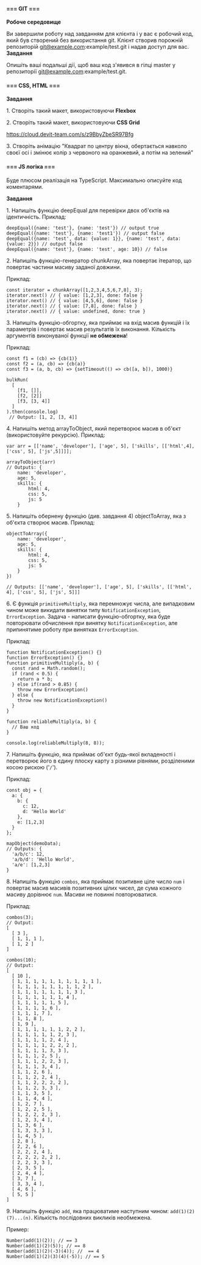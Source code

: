 #### **=== GIT ===**

**Робоче середовище**

Ви завершили роботу над завданням для клієнта і у вас є робочий код, який був створений без використання git. Клієнт створив порожній репозиторій git@example.com:example/test.git і надав доступ для вас.
**Завдання**

Опишіть ваші подальші дії, щоб ваш код з'явився в гілці master у репозиторії git@example.com:example/test.git.

#### **=== CSS, HTML ===**

**Завдання**

1\. Створіть такий макет, використовуючи **Flexbox**

2\. Створіть такий макет, використовуючи **CSS Grid**

<https://cloud.devit-team.com/s/z9BbyZbeSR97Bfg>

3\. Створіть анімацію "Квадрат по центру вікна, обертається навколо своєї осі і змінює колір з червоного на оранжевий, а потім на зелений"
#### **=== JS логіка ===**

Буде плюсом реалізація на TypeScript. Максимально описуйте код коментарями.

**Завдання**

1\. Напишіть функцію deepEqual для перевірки двох об'єктів на ідентичність. Приклад:

```
deepEqual({name: 'test'}, {name: 'test'}) // output true
deepEqual({name: 'test'}, {name: 'test1'}) // output false
deepEqual({name: 'test', data: {value: 1}}, {name: 'test', data: {value: 2}}) // output false
deepEqual({name: 'test'}, {name: 'test', age: 10}) // false
```

2\. Напишіть функцію-генератор chunkArray, яка повертає ітератор, що повертає частини масиву заданої довжини.

Приклад:

```
const iterator = chunkArray([1,2,3,4,5,6,7,8], 3);
iterator.next() // { value: [1,2,3], done: false }
iterator.next() // { value: [4,5,6], done: false }
iterator.next() // { value: [7,8], done: false }
iterator.next() // { value: undefined, done: true }
```

3\. Напишіть функцію-обгортку, яка приймає на вхід масив функцій і їх параметрів і повертає масив результатів їх виконання. Кількість аргументів виконуваної функції **не обмежена**!


Приклад:

```
const f1 = (cb) => {cb(1)}
const f2 = (a, cb) => {cb(a)}
const f3 = (a, b, cb) => {setTimeout(() => cb([a, b]), 1000)}

bulkRun(
  [
    [f1, []],
    [f2, [2]]
    [f3, [3, 4]]
  ]
).then(console.log)
 // Output: [1, 2, [3, 4]]
```

4\. Напишіть метод arrayToObject, який перетворює масив в об'єкт (використовуйте рекурсію). Приклад:

```
var arr = [['name', 'developer'], ['age', 5], ['skills', [['html',4], ['css', 5], ['js',5]]]];

arrayToObject(arr)
// Outputs: {
	name: 'developer',
	age: 5,
	skills: {
		html: 4,
		css: 5,
		js: 5
	}
```

5\. Напишіть обернену функцію (див. завдання 4) objectToArray, яка з об'єкта створює масив. Приклад:

```
objectToArray({
	name: 'developer',
	age: 5,
	skills: {
		html: 4,
		css: 5,
		js: 5
	}
})

// Outputs: [['name', 'developer'], ['age', 5], ['skills', [['html', 4], ['css', 5], ['js', 5]]]
```

6\. Є функція `primitiveMultiply`, яка перемножує числа, але випадковим чином може викидати винятки типу `NotificationException`, `ErrorException`. Задача - написати функцію-обгортку, яка буде повторювати обчислення при винятку `NotificationException`, але припинятиме роботу при винятках `ErrorException`.

Приклад:

```
function NotificationException() {}
function ErrorException() {}
function primitiveMultiply(a, b) {
  const rand = Math.random();
  if (rand < 0.5) {
    return a * b;
  } else if(rand > 0.85) {
    throw new ErrorException()
  } else {
    throw new NotificationException()
  }
}

function reliableMultiply(a, b) {
  // Ваш код
}

console.log(reliableMultiply(8, 8));
```

7\.  Напишіть функцію, яка приймає об'єкт будь-якої вкладеності і перетворює його в єдину плоску карту з різними рівнями, розділеними косою рискою ('`/`').

Приклад:

```
const obj = {
  a: {
    b: {
      c: 12,
      d: 'Hello World'
    },
    e: [1,2,3]
  }
};

mapObject(demoData);
// Outputs: {
  'a/b/c': 12,
  'a/b/d': 'Hello World',
  'a/e': [1,2,3]
}
```

8\. Напишіть функцію `combos`, яка приймає позитивне ціле число `num` і повертає масив масивів позитивних цілих чисел, де сума кожного масиву дорівнює `num`. Масиви не повинні повторюватися.

Приклад:

```
combos(3);
// Output: 
[
  [ 3 ],
  [ 1, 1, 1 ],
  [ 1, 2 ] 
]

combos(10); 
// Output: 
[ 
  [ 10 ],
  [ 1, 1, 1, 1, 1, 1, 1, 1, 1, 1 ],
  [ 1, 1, 1, 1, 1, 1, 1, 1, 2 ],
  [ 1, 1, 1, 1, 1, 1, 1, 3 ],
  [ 1, 1, 1, 1, 1, 1, 4 ],
  [ 1, 1, 1, 1, 1, 5 ],
  [ 1, 1, 1, 1, 6 ],
  [ 1, 1, 1, 7 ],
  [ 1, 1, 8 ],
  [ 1, 9 ],
  [ 1, 1, 1, 1, 1, 1, 2, 2 ],
  [ 1, 1, 1, 1, 1, 2, 3 ],
  [ 1, 1, 1, 1, 2, 4 ],
  [ 1, 1, 1, 1, 2, 2, 2 ],
  [ 1, 1, 1, 1, 3, 3 ],
  [ 1, 1, 1, 2, 5 ],
  [ 1, 1, 1, 2, 2, 3 ],
  [ 1, 1, 1, 3, 4 ],
  [ 1, 1, 2, 6 ],
  [ 1, 1, 2, 2, 4 ],
  [ 1, 1, 2, 2, 2, 2 ],
  [ 1, 1, 2, 3, 3 ],
  [ 1, 1, 3, 5 ],
  [ 1, 1, 4, 4 ],
  [ 1, 2, 7 ],
  [ 1, 2, 2, 5 ],
  [ 1, 2, 2, 2, 3 ],
  [ 1, 2, 3, 4 ],
  [ 1, 3, 6 ],
  [ 1, 3, 3, 3 ],
  [ 1, 4, 5 ],
  [ 2, 8 ],
  [ 2, 2, 6 ],
  [ 2, 2, 2, 4 ],
  [ 2, 2, 2, 2, 2 ],
  [ 2, 2, 3, 3 ],
  [ 2, 3, 5 ],
  [ 2, 4, 4 ],
  [ 3, 7 ],
  [ 3, 3, 4 ],
  [ 4, 6 ],
  [ 5, 5 ]
]
```

9\.  Напишіть функцію `add`, яка працюватиме наступним чином: `add(1)(2)(7)...(n)`. Кількість послідовних викликів необмежена.

Пример:

```
Number(add(1)(2)); // == 3
Number(add(1)(2)(5)); // == 8
Number(add(1)(2)(-3)(4)); //  == 4
Number(add(1)(2)(3)(4)(-5)); // == 5
```
